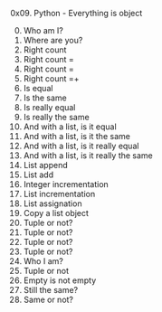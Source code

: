 0x09. Python - Everything is object

0. Who am I?
1. Where are you?
2. Right count
3. Right count =
4. Right count =
5. Right count =+
6. Is equal 
7. Is the same
8. Is really equal 
9. Is really the same
10. And with a list, is it equal
11. And with a list, is it the same
12. And with a list, is it really equal
13. And with a list, is it really the same
14. List append
15. List add
16. Integer incrementation
17. List incrementation
18. List assignation
19. Copy a list object
20. Tuple or not?
21. Tuple or not? 
22. Tuple or not? 
23. Tuple or not?
24. Who I am?
25. Tuple or not
26. Empty is not empty
27. Still the same? 
28. Same or not?
